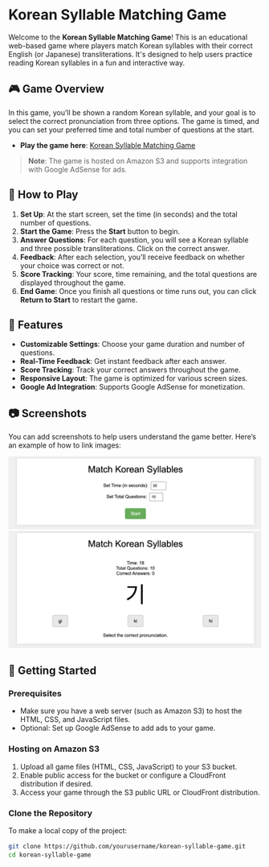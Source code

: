 # Korean Syllable Matching Game

Welcome to the **Korean Syllable Matching Game**! This is an educational web-based game where players match Korean syllables with their correct English (or Japanese) transliterations. It's designed to help users practice reading Korean syllables in a fun and interactive way.

## 🎮 Game Overview

In this game, you’ll be shown a random Korean syllable, and your goal is to select the correct pronunciation from three options. The game is timed, and you can set your preferred time and total number of questions at the start.
- **Play the game here**: [Korean Syllable Matching Game](https://korean-word-game.s3.ap-northeast-2.amazonaws.com/index.html)

> **Note**: The game is hosted on Amazon S3 and supports integration with Google AdSense for ads.

## 📖 How to Play

1. **Set Up**: At the start screen, set the time (in seconds) and the total number of questions.
2. **Start the Game**: Press the **Start** button to begin.
3. **Answer Questions**: For each question, you will see a Korean syllable and three possible transliterations. Click on the correct answer.
4. **Feedback**: After each selection, you’ll receive feedback on whether your choice was correct or not.
5. **Score Tracking**: Your score, time remaining, and the total questions are displayed throughout the game.
6. **End Game**: Once you finish all questions or time runs out, you can click **Return to Start** to restart the game.

## 🌟 Features

- **Customizable Settings**: Choose your game duration and number of questions.
- **Real-Time Feedback**: Get instant feedback after each answer.
- **Score Tracking**: Track your correct answers throughout the game.
- **Responsive Layout**: The game is optimized for various screen sizes.
- **Google Ad Integration**: Supports Google AdSense for monetization.

## 📷 Screenshots

You can add screenshots to help users understand the game better. Here’s an example of how to link images:

![Start Screen](./images/start-screen.png)
![Game Screen](./images/game-screen.png)

## 🚀 Getting Started

### Prerequisites

- Make sure you have a web server (such as Amazon S3) to host the HTML, CSS, and JavaScript files.
- Optional: Set up Google AdSense to add ads to your game.

### Hosting on Amazon S3

1. Upload all game files (HTML, CSS, JavaScript) to your S3 bucket.
2. Enable public access for the bucket or configure a CloudFront distribution if desired.
3. Access your game through the S3 public URL or CloudFront distribution.

### Clone the Repository

To make a local copy of the project:

```bash
git clone https://github.com/yourusername/korean-syllable-game.git
cd korean-syllable-game

